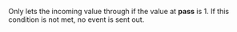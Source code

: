 
[comment]: # (UtilsCanvasModule)
Only lets the incoming value through if the value at **pass** is 1. If this condition is not met, no event is sent out.